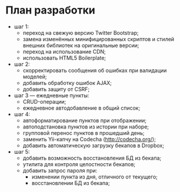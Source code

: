 # План разработки

* шаг 1:
	* переход на свежую версию Twitter Bootstrap;
	* замена изменённых минифицированных скриптов и стилей внешних библиотек на
	оригинальные версии;
	* переход на использование CDN;
	* использовать HTML5 Boilerplate;
* шаг 2:
	* скорректировать сообщения об ошибках при валидации моделей;
	* добавить обработку ошибок AJAX;
	* добавить защиту от CSRF;
* шаг 3 &mdash; ежедневные пункты:
	* CRUD-операции;
	* ежедневное автодобавление в общий список;
* шаг 4:
	* автоформатирование пунктов при отображении;
	* автоподстановка пунктов из истории при наборе;
	* групповой перенос пунктов в прошедший день;
	* заменить Yii-капчу на Codecha (http://codecha.org/);
	* добавить автоматическую загрузку бекапов в Dropbox;
* шаг 5:
	* добавить возможность восстановления БД из бекапа;
	* утилита для контроля целостности бекапов;
	* добавить запрос пароля при:
		* изменении пункта из дня, отличного от текущего;
		* восстановлении БД из бекапа;
